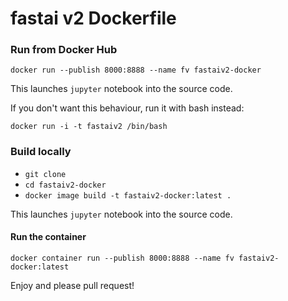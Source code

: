 fastai v2 Dockerfile
===

### Run from Docker Hub

`docker run --publish 8000:8888 --name fv fastaiv2-docker`

This launches `jupyter` notebook into the source code.

If you don't want this behaviour, run it with bash instead:

`docker run -i -t fastaiv2 /bin/bash`

### Build locally

- `git clone`
- `cd fastaiv2-docker`
- `docker image build -t fastaiv2-docker:latest .`


This launches `jupyter` notebook into the source code.


#### Run the container

`docker container run --publish 8000:8888 --name fv fastaiv2-docker:latest`

Enjoy and please pull request!